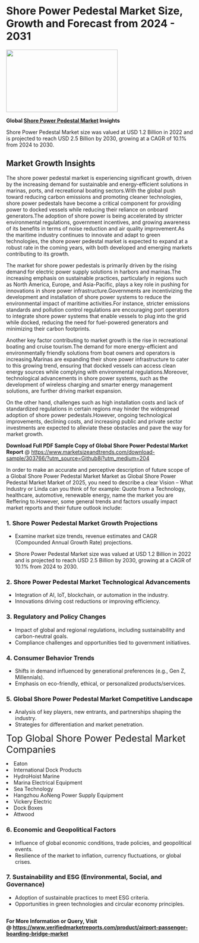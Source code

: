 <H1>Shore Power Pedestal Market Size, Growth and Forecast from 2024 - 2031</H1><img class="aligncenter size-medium wp-image-584254" src="https://thirdeyenews.in/wp-content/uploads/2024/09/Global-Market-Research-300x168.jpeg" alt="" width="300" height="168" /><p><strong>Global&nbsp;<a href="https://www.marketsizeandtrends.com/download-sample/303766/?utm_source=Github8j?utm_medium=204">Shore Power Pedestal Market</a> Insights</strong></p><p>Shore Power Pedestal Market size was valued at USD 1.2 Billion in 2022 and is projected to reach USD 2.5 Billion by 2030, growing at a CAGR of 10.1% from 2024 to 2030.</p><p><h2>Market Growth Insights</h2> <p>The shore power pedestal market is experiencing significant growth, driven by the increasing demand for sustainable and energy-efficient solutions in marinas, ports, and recreational boating sectors.With the global push toward reducing carbon emissions and promoting cleaner technologies, shore power pedestals have become a critical component for providing power to docked vessels while reducing their reliance on onboard generators.The adoption of shore power is being accelerated by stricter environmental regulations, government incentives, and growing awareness of its benefits in terms of noise reduction and air quality improvement.As the maritime industry continues to innovate and adapt to green technologies, the shore power pedestal market is expected to expand at a robust rate in the coming years, with both developed and emerging markets contributing to its growth.</p> <p>The market for shore power pedestals is primarily driven by the rising demand for electric power supply solutions in harbors and marinas.The increasing emphasis on sustainable practices, particularly in regions such as North America, Europe, and Asia-Pacific, plays a key role in pushing for innovations in shore power infrastructure.Governments are incentivizing the development and installation of shore power systems to reduce the environmental impact of maritime activities.For instance, stricter emissions standards and pollution control regulations are encouraging port operators to integrate shore power systems that enable vessels to plug into the grid while docked, reducing the need for fuel-powered generators and minimizing their carbon footprints.</p> <p>Another key factor contributing to market growth is the rise in recreational boating and cruise tourism.The demand for more energy-efficient and environmentally friendly solutions from boat owners and operators is increasing.Marinas are expanding their shore power infrastructure to cater to this growing trend, ensuring that docked vessels can access clean energy sources while complying with environmental regulations.Moreover, technological advancements in shore power systems, such as the development of wireless charging and smarter energy management solutions, are further driving market expansion.</p> <p>On the other hand, challenges such as high installation costs and lack of standardized regulations in certain regions may hinder the widespread adoption of shore power pedestals.However, ongoing technological improvements, declining costs, and increasing public and private sector investments are expected to alleviate these obstacles and pave the way for market growth.</p> <p><span class=""><strong>Download Full PDF Sample Copy of Global Shore Power Pedestal Market Report</strong> @ <a href="https://www.marketsizeandtrends.com/download-sample/303766/?utm_source=Github8j?utm_medium=204" target="_blank">https://www.marketsizeandtrends.com/download-sample/303766/?utm_source=Github8j?utm_medium=204</a></span></p><p>In order to make an accurate and perceptive description of future scope of a Global&nbsp;Shore Power Pedestal Market Market as Global&nbsp;Shore Power Pedestal Market Market of 2025, you need to describe a clear Vision &ndash; What Industry or Linda can you think of for example: Quote from a Technology, healthcare, automotive, renewable energy, name the market you are Reffering to.However, some general trends and factors usually impact market reports and their future outlook include:</p><h3>1.&nbsp;<strong>Shore Power Pedestal Market Growth Projections</strong></h3><ul><li>Examine market size trends, revenue estimates and CAGR (Compounded Annual Growth Rate) projections.</li><li><p>Shore Power Pedestal Market size was valued at USD 1.2 Billion in 2022 and is projected to reach USD 2.5 Billion by 2030, growing at a CAGR of 10.1% from 2024 to 2030.</p></li></ul><h3>2.&nbsp;<strong>Shore Power Pedestal Market Technological Advancements</strong></h3><ul><li>Integration of AI, IoT, blockchain, or automation in the industry.</li><li>Innovations driving cost reductions or improving efficiency.</li></ul><h3>3.&nbsp;<strong>Regulatory and Policy Changes</strong></h3><ul><li>Impact of global and regional regulations, including sustainability and carbon-neutral goals.</li><li>Compliance challenges and opportunities tied to government initiatives.</li></ul><h3>4.&nbsp;<strong>Consumer Behavior Trends</strong></h3><ul><li>Shifts in demand influenced by generational preferences (e.g., Gen Z, Millennials).</li><li>Emphasis on eco-friendly, ethical, or personalized products/services.</li></ul><h3>5.&nbsp;<strong>Global Shore Power Pedestal Market Competitive Landscape</strong></h3><ul><li>Analysis of key players, new entrants, and partnerships shaping the industry.</li><li>Strategies for differentiation and market penetration.</li></ul><p data-pm-slice="1 1 []"><span style="color: inherit; font-family: inherit; font-size: 25px;">Top Global Shore Power Pedestal Market Companies</span></p><div class="" data-test-id=""><p><li>Eaton</li><li> International Dock Products</li><li> HydroHoist Marine</li><li> Marina Electrical Equipment</li><li> Sea Technology</li><li> Hangzhou AoNeng Power Supply Equipment</li><li> Vickery Electric</li><li> Dock Boxes</li><li> Attwood</li></p></div><h3>6.&nbsp;<strong>Economic and Geopolitical Factors</strong></h3><ul><li>Influence of global economic conditions, trade policies, and geopolitical events.</li><li>Resilience of the market to inflation, currency fluctuations, or global crises.</li></ul><h3>7.&nbsp;<strong>Sustainability and ESG (Environmental, Social, and Governance)</strong></h3><ul><li>Adoption of sustainable practices to meet ESG criteria.</li><li>Opportunities in green technologies and circular economy principles.</li></ul><h2><strong style="font-size: 14px;">For More Information or Query, Visit @&nbsp;</strong><a style="background-color: #ffffff; font-size: 14px;" href="https://www.marketsizeandtrends.com/report/shore-power-pedestal-market/" target="_blank">https://www.verifiedmarketreports.com/product/airport-passenger-boarding-bridge-market</a></h2>